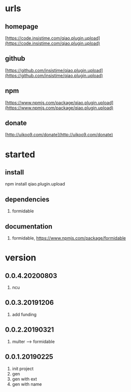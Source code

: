 # urls
## homepage
[https://code.insistime.com/qiao.plugin.upload](https://code.insistime.com/qiao.plugin.upload)

## github
[https://github.com/insistime/qiao.plugin.upload](https://github.com/insistime/qiao.plugin.upload)

## npm
[https://www.npmjs.com/package/qiao.plugin.upload](https://www.npmjs.com/package/qiao.plugin.upload)

## donate
[http://uikoo9.com/donate](http://uikoo9.com/donate)

# started
## install
npm install qiao.plugin.upload

## dependencies
1. formidable

## documentation
1. formidable, https://www.npmjs.com/package/formidable

# version
## 0.0.4.20200803
1. ncu

## 0.0.3.20191206
1. add funding

## 0.0.2.20190321
1. multer --> formidable

## 0.0.1.20190225
1. init project
2. gen
3. gen with ext
4. gen with name 
